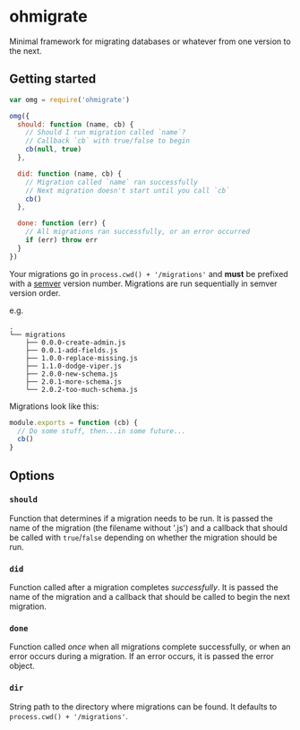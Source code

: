 # ohmigrate

Minimal framework for migrating databases or whatever from one version to the next.

## Getting started

```js
var omg = require('ohmigrate')

omg({
  should: function (name, cb) {
    // Should I run migration called `name`?
    // Callback `cb` with true/false to begin
    cb(null, true)
  },

  did: function (name, cb) {
    // Migration called `name` ran successfully
    // Next migration doesn't start until you call `cb`
    cb()
  },

  done: function (err) {
    // All migrations ran successfully, or an error occurred
    if (err) throw err
  }
})
```

Your migrations go in `process.cwd() + '/migrations'` and **must** be prefixed with a [semver](http://semver.org/) version number. Migrations are run sequentially in semver version order.

e.g.

```
.
└── migrations
    ├── 0.0.0-create-admin.js
    ├── 0.0.1-add-fields.js
    ├── 1.0.0-replace-missing.js
    ├── 1.1.0-dodge-viper.js
    ├── 2.0.0-new-schema.js
    ├── 2.0.1-more-schema.js
    └── 2.0.2-too-much-schema.js
```

Migrations look like this:

```js
module.exports = function (cb) {
  // Do some stuff, then...in some future...
  cb()
}
```

## Options

### `should`

Function that determines if a migration needs to be run. It is passed the name of the migration (the filename without '.js') and a callback that should be called with `true`/`false` depending on whether the migration should be run.

### `did`

Function called after a migration completes _successfully_. It is passed the name of the migration and a callback that should be called to begin the next migration.

### `done`

Function called _once_ when all migrations complete successfully, or when an error occurs during a migration. If an error occurs, it is passed the error object.

### `dir`

String path to the directory where migrations can be found. It defaults to `process.cwd() + '/migrations'`.
